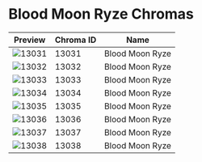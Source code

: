 # Blood Moon Ryze Chromas

| Preview | Chroma ID | Name |
|---------|-----------|------|
| ![13031](https://raw.communitydragon.org/latest/plugins/rcp-be-lol-game-data/global/default/v1/champion-chroma-images/13/13031.png) | 13031 | Blood Moon Ryze |
| ![13032](https://raw.communitydragon.org/latest/plugins/rcp-be-lol-game-data/global/default/v1/champion-chroma-images/13/13032.png) | 13032 | Blood Moon Ryze |
| ![13033](https://raw.communitydragon.org/latest/plugins/rcp-be-lol-game-data/global/default/v1/champion-chroma-images/13/13033.png) | 13033 | Blood Moon Ryze |
| ![13034](https://raw.communitydragon.org/latest/plugins/rcp-be-lol-game-data/global/default/v1/champion-chroma-images/13/13034.png) | 13034 | Blood Moon Ryze |
| ![13035](https://raw.communitydragon.org/latest/plugins/rcp-be-lol-game-data/global/default/v1/champion-chroma-images/13/13035.png) | 13035 | Blood Moon Ryze |
| ![13036](https://raw.communitydragon.org/latest/plugins/rcp-be-lol-game-data/global/default/v1/champion-chroma-images/13/13036.png) | 13036 | Blood Moon Ryze |
| ![13037](https://raw.communitydragon.org/latest/plugins/rcp-be-lol-game-data/global/default/v1/champion-chroma-images/13/13037.png) | 13037 | Blood Moon Ryze |
| ![13038](https://raw.communitydragon.org/latest/plugins/rcp-be-lol-game-data/global/default/v1/champion-chroma-images/13/13038.png) | 13038 | Blood Moon Ryze |